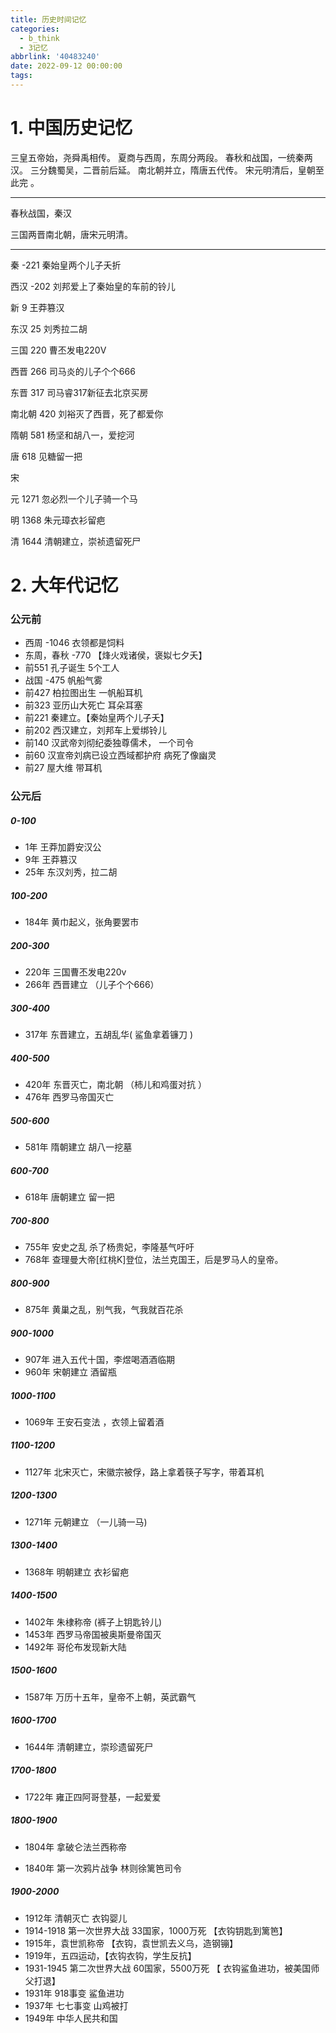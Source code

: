 ```yaml
---
title: 历史时间记忆
categories:
  - b_think
  - 3记忆
abbrlink: '40483240'
date: 2022-09-12 00:00:00
tags:
---
```


# 1. 中国历史记忆

三皇五帝始，尧舜禹相传。
夏商与西周，东周分两段。
春秋和战国，一统秦两汉。
三分魏蜀吴，二晋前后延。
南北朝并立，隋唐五代传。
宋元明清后，皇朝至此完 。

---

春秋战国，秦汉

三国两晋南北朝，唐宋元明清。

---

秦 -221 秦始皇两个儿子夭折

西汉 -202 刘邦爱上了秦始皇的车前的铃儿

新 9 王莽篡汉 

东汉 25 刘秀拉二胡

三国 220 曹丕发电220V

西晋 266 司马炎的儿子个个666

东晋 317 司马睿317新征去北京买房

南北朝 420 刘裕灭了西晋，死了都爱你

隋朝 581 杨坚和胡八一，爱挖河

唐 618 见糖留一把

宋

元 1271 忽必烈一个儿子骑一个马

明 1368 朱元璋衣衫留疤

清 1644 清朝建立，崇祯遗留死尸



# 2. 大年代记忆

### 公元前  

- 西周 -1046 衣领都是饲料  
- 东周，春秋 -770  【烽火戏诸侯，褒姒七夕夭】
- 前551  孔子诞生   5个工人  
- 战国 -475 帆船气雾  
- 前427  柏拉图出生  一帆船耳机  
- 前323 亚历山大死亡 耳朵耳塞  
- 前221  秦建立。【秦始皇两个儿子夭】
- 前202  西汉建立，刘邦车上爱绑铃儿  
- 前140  汉武帝刘彻纪委独尊儒术，       一个司令  
- 前60  汉宣帝刘病已设立西域都护府 病死了像幽灵  
- 前27  屋大维  带耳机  



### 公元后  

##### 0-100

- 1年  王莽加爵安汉公  
- 9年  王莽篡汉  
- 25年 东汉刘秀，拉二胡  

##### 100-200

- 184年 黄巾起义，张角要罢市  

##### 200-300

- 220年 三国曹丕发电220v  
- 266年 西晋建立 （儿子个个666）

##### 300-400

- 317年 东晋建立，五胡乱华( 鲨鱼拿着镰刀 )

##### 400-500

- 420年 东晋灭亡，南北朝 （柿儿和鸡蛋对抗 ）
- 476年 西罗马帝国灭亡

##### 500-600

- 581年 隋朝建立 胡八一挖墓  

##### 600-700

- 618年   唐朝建立  留一把  

##### 700-800

- 755年   安史之乱 杀了杨贵妃，李隆基气吁吁  
- 768年  查理曼大帝[红桃K]登位，法兰克国王，后是罗马人的皇帝。

##### 800-900

- 875年   黄巢之乱，别气我，气我就百花杀  

##### 900-1000

- 907年   进入五代十国，李煜喝酒酒临期  
- 960年   宋朝建立 酒留瓶  

##### 1000-1100

- 1069年  王安石变法 ，衣领上留着酒  



##### 1100-1200

- 1127年  北宋灭亡，宋徽宗被俘，路上拿着筷子写字，带着耳机  

##### 1200-1300

- 1271年  元朝建立 （一儿骑一马)

##### 1300-1400

- 1368年  明朝建立 衣衫留疤  

##### 1400-1500

- 1402年  朱棣称帝   (裤子上钥匙铃儿)
- 1453年  西罗马帝国被奥斯曼帝国灭  
- 1492年 哥伦布发现新大陆

##### 1500-1600

- 1587年  万历十五年，皇帝不上朝，英武霸气  

##### 1600-1700

- 1644年  清朝建立，崇珍遗留死尸  

##### 1700-1800

- 1722年   雍正四阿哥登基，一起爱爱  

##### 1800-1900

+ 1804年 拿破仑法兰西称帝

- 1840年  第一次鸦片战争     林则徐篱笆司令  

##### 1900-2000

- 1912年   清朝灭亡 衣钩婴儿  
- 1914-1918 第一次世界大战 33国家，1000万死      【衣钩钥匙到篱笆】  
- 1915年，袁世凯称帝  【衣钩，袁世凯去义乌，造钢镚】  
- 1919年，五四运动，【衣钩衣钩，学生反抗】  
- 1931-1945 第二次世界大战 60国家，5500万死     【 衣钩鲨鱼进功，被美国师父打退】  
- 1931年 918事变  	鲨鱼进功  
- 1937年 七七事变  山鸡被打  
- 1949年  中华人民共和国  